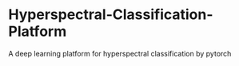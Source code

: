 # Hyperspectral-Classification-Platform
A deep learning platform for hyperspectral classification by pytorch
